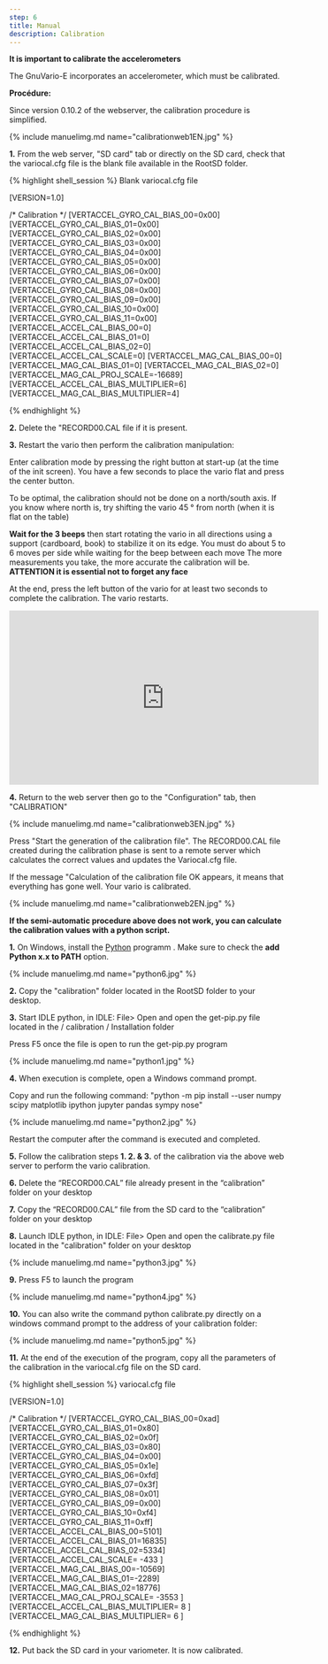 ```yaml
---
step: 6
title: Manual
description: Calibration
---
```


**It is important to calibrate the accelerometers**

The GnuVario-E incorporates an accelerometer, which must be calibrated.

**Procédure:**

Since version 0.10.2 of the webserver, the calibration procedure is simplified. 

{% include manuelimg.md name="calibrationweb1EN.jpg" %}

**1.** From the web server, "SD card" tab or directly on the SD card, check that the variocal.cfg file is the blank file available in the RootSD folder.

{% highlight shell_session %}
Blank variocal.cfg file 

[VERSION=1.0]

/* Calibration */
[VERTACCEL_GYRO_CAL_BIAS_00=0x00]
[VERTACCEL_GYRO_CAL_BIAS_01=0x00]
[VERTACCEL_GYRO_CAL_BIAS_02=0x00]
[VERTACCEL_GYRO_CAL_BIAS_03=0x00]
[VERTACCEL_GYRO_CAL_BIAS_04=0x00]
[VERTACCEL_GYRO_CAL_BIAS_05=0x00]
[VERTACCEL_GYRO_CAL_BIAS_06=0x00]
[VERTACCEL_GYRO_CAL_BIAS_07=0x00]
[VERTACCEL_GYRO_CAL_BIAS_08=0x00]
[VERTACCEL_GYRO_CAL_BIAS_09=0x00]
[VERTACCEL_GYRO_CAL_BIAS_10=0x00]
[VERTACCEL_GYRO_CAL_BIAS_11=0x00]
[VERTACCEL_ACCEL_CAL_BIAS_00=0]
[VERTACCEL_ACCEL_CAL_BIAS_01=0]
[VERTACCEL_ACCEL_CAL_BIAS_02=0]
[VERTACCEL_ACCEL_CAL_SCALE=0]
[VERTACCEL_MAG_CAL_BIAS_00=0]
[VERTACCEL_MAG_CAL_BIAS_01=0]
[VERTACCEL_MAG_CAL_BIAS_02=0]
[VERTACCEL_MAG_CAL_PROJ_SCALE=-16689]
[VERTACCEL_ACCEL_CAL_BIAS_MULTIPLIER=6]
[VERTACCEL_MAG_CAL_BIAS_MULTIPLIER=4]

{% endhighlight %}


**2.** Delete the "RECORD00.CAL file if it is present. 

**3.** Restart the vario then perform the calibration manipulation:  

Enter calibration mode by pressing the right button at start-up (at the time of the init screen).
You have a few seconds to place the vario flat and press the center button. 

To be optimal, the calibration should not be done on a north/south axis. If you know where north is, try shifting the vario 45 ° from north (when it is flat on the table)     

**Wait for the 3 beeps** then start rotating the vario in all directions using a support (cardboard, book) to stabilize it on its edge.
You must do about 5 to 6 moves per side while waiting for the beep between each move
The more measurements you take, the more accurate the calibration will be.
**ATTENTION it is essential not to forget any face**     

At the end, press the left button of the vario for at least two seconds to complete the calibration. The vario restarts.   

<iframe width="560" height="315" src="https://www.youtube.com/embed/6yxoZcxxzVY" frameborder="0" allow="autoplay; encrypted-media" allowfullscreen></iframe>


**4.** Return to the web server then go to the "Configuration" tab, then "CALIBRATION" 

{% include manuelimg.md name="calibrationweb3EN.jpg" %}

Press "Start the generation of the calibration file". The RECORD00.CAL file created during the calibration phase is sent to a remote server which calculates the correct values and updates the Variocal.cfg file.

If the message "Calculation of the calibration file OK appears, it means that everything has gone well. Your vario is calibrated.

{% include manuelimg.md name="calibrationweb2EN.jpg" %}


**If the semi-automatic procedure above does not work, you can calculate the calibration values with a python script.**


**1.** On Windows, install the [Python](https://www.python.org/downloads/) programm . Make sure to check the **add Python x.x to PATH** option.

{% include manuelimg.md name="python6.jpg" %}

**2.** Copy the "calibration" folder located in the RootSD folder to your desktop. 

**3.** Start IDLE python, in IDLE: File> Open and open the get-pip.py file located in the / calibration / Installation folder 

Press F5 once the file is open to run the get-pip.py program 

{% include manuelimg.md name="python1.jpg" %}

**4.** When execution is complete, open a Windows command prompt. 

Copy and run the following command: "python -m pip install --user numpy scipy matplotlib ipython jupyter pandas sympy nose" 

{% include manuelimg.md name="python2.jpg" %}

Restart the computer after the command is executed and completed. 

**5.** Follow the calibration steps **1. 2. & 3.** of the calibration via the above web server to perform the vario calibration. 

**6.** Delete the “RECORD00.CAL” file already present in the “calibration” folder on your desktop

**7.** Copy the “RECORD00.CAL” file from the SD card to the “calibration” folder on your desktop


**8.** Launch IDLE python, in IDLE: File> Open and open the calibrate.py file located in the "calibration" folder on your desktop

{% include manuelimg.md name="python3.jpg" %}

**9.** Press F5 to launch the program

{% include manuelimg.md name="python4.jpg" %}

**10.** You can also write the command python calibrate.py directly on a windows command prompt to the address of your calibration folder:

{% include manuelimg.md name="python5.jpg" %}

**11.** At the end of the execution of the program, copy all the parameters of the calibration in the variocal.cfg file on the SD card.

{% highlight shell_session %}
variocal.cfg file

[VERSION=1.0]

/* Calibration */
[VERTACCEL_GYRO_CAL_BIAS_00=0xad]
[VERTACCEL_GYRO_CAL_BIAS_01=0x80]
[VERTACCEL_GYRO_CAL_BIAS_02=0x0f]
[VERTACCEL_GYRO_CAL_BIAS_03=0x80]
[VERTACCEL_GYRO_CAL_BIAS_04=0x00]
[VERTACCEL_GYRO_CAL_BIAS_05=0x1e]
[VERTACCEL_GYRO_CAL_BIAS_06=0xfd]
[VERTACCEL_GYRO_CAL_BIAS_07=0x3f]
[VERTACCEL_GYRO_CAL_BIAS_08=0x01]
[VERTACCEL_GYRO_CAL_BIAS_09=0x00]
[VERTACCEL_GYRO_CAL_BIAS_10=0xf4]
[VERTACCEL_GYRO_CAL_BIAS_11=0xff]
[VERTACCEL_ACCEL_CAL_BIAS_00=5101]
[VERTACCEL_ACCEL_CAL_BIAS_01=16835]
[VERTACCEL_ACCEL_CAL_BIAS_02=5334]
[VERTACCEL_ACCEL_CAL_SCALE= -433 ]
[VERTACCEL_MAG_CAL_BIAS_00=-10569]
[VERTACCEL_MAG_CAL_BIAS_01=-2289]
[VERTACCEL_MAG_CAL_BIAS_02=18776]
[VERTACCEL_MAG_CAL_PROJ_SCALE= -3553 ]
[VERTACCEL_ACCEL_CAL_BIAS_MULTIPLIER= 8 ]
[VERTACCEL_MAG_CAL_BIAS_MULTIPLIER= 6 ]

{% endhighlight %}


**12.** Put back the SD card in your variometer. It is now calibrated.